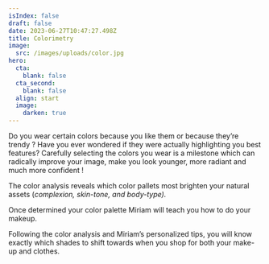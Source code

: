 ```yaml
---
isIndex: false
draft: false
date: 2023-06-27T10:47:27.498Z
title: Colorimetry
image:
  src: /images/uploads/color.jpg
hero:
  cta:
    blank: false
  cta_second:
    blank: false
  align: start
  image:
    darken: true
---
```

Do you wear certain colors because you like them or because they’re trendy ? Have you ever wondered if they were actually highlighting you best features? Carefully selecting the colors you wear is a milestone which can radically improve your image, make you look younger, more radiant and much more confident !

The color analysis reveals which color pallets most brighten your natural assets (*complexion, skin-tone, and body-type).*

Once determined your color palette Miriam will teach you how to do your makeup.

Following the color analysis and Miriam’s personalized tips, you will know exactly which shades to shift towards when you shop for both your make-up and clothes.